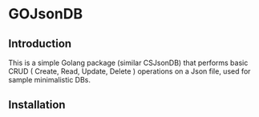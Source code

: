# GOJsonDB
## Introduction

This is a simple Golang package (similar CSJsonDB) that performs basic CRUD ( Create, Read, Update, Delete ) operations on a Json file, used for sample minimalistic DBs.

## Installation